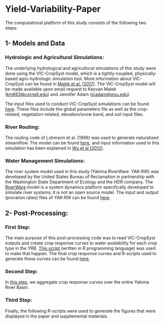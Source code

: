 # Yield-Variability-Paper
The computational platform of this study consists of the following two steps:
## 1-	Models and Data
### Hydrologic and Agricultural Simulations:
The underlying hydrological and agricultural simulations of this study were done using the VIC-CropSyst model, which is a tightly-coupled, physically-based agro-hydrologic simulation tool. More information about VIC-CropSyst can be found in [Malek et al. (2017)](https://www.geosci-model-dev.net/10/3059/2017/). The VIC-CropSyst model will be made available upon email request to Keyvan Malek (km663@cornell.edu) and Jennifer Adam (jcadam@wsu.edu). 

The input files used to conduct VIC-CropSyst simulations can be found [here](https://figshare.com/articles/Input_and_Output_Files/6818810). These files include the global parameters file as well as the crop-related, vegetation-related, elevation/snow band, and soil input files.

### River Routing:
The routing code of Lohmann et al. (1996) was used to generate naturalized streamflow. The model can be found [here](https://rvic.readthedocs.io/en/latest/), and input information used in this simulation has been explained in [Wu et al (2012)](https://agupubs.onlinelibrary.wiley.com/doi/full/10.1029/2012WR012313).

### Water Management Simulations:
The river system model used in this study (Yakima RiverWare: YAK-RW) was developed by the United States Bureau of Reclamation in partnership with the Washington State Department of Ecology and the HDR company. The [RiverWare](https://www.riverware.org/) model is a system dynamics platform specifically developed to simulate river systems; it is not an open source model. The input and output (proration rates) files of YAK-RW can be found [here](https://figshare.com/articles/Input_and_Output_Files/6818810).

## 2-	Post-Processing:

### First Step:
The main purpose of this post-processing code was to read VIC-CropSyst outputs and create crop response curves to water availability for each crop type in the YRB. [This script](https://github.com/keyvan-malek/Yield-Variability/tree/master/Postprocessing_1) (written in R programming language) was used to make that happen. The final crop response curves and R-scripts used to generate these curves can be found [here](https://github.com/keyvan-malek/Yield-Variability/tree/master/Data).

### Second Step:
In [this step](https://github.com/keyvan-malek/Yield-Variability/tree/master/Postprocessing_2), we aggregate crop response curves over the entire Yakima River Basin.

### Third Step:
Finally, the following R-scripts were used to generate the figures that were displayed in the paper and supplemental materials.

